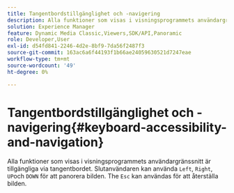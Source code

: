 ```yaml
---
title: Tangentbordstillgänglighet och -navigering
description: Alla funktioner som visas i visningsprogrammets användargränssnitt är tillgängliga via tangentbordet.
solution: Experience Manager
feature: Dynamic Media Classic,Viewers,SDK/API,Panoramic
role: Developer,User
exl-id: d54fd841-2246-4d2e-8bf9-7da56f2487f3
source-git-commit: 163ac6a6f44193f1b66ae24059630521d7247eae
workflow-type: tm+mt
source-wordcount: '49'
ht-degree: 0%

---
```


# Tangentbordstillgänglighet och -navigering{#keyboard-accessibility-and-navigation}

Alla funktioner som visas i visningsprogrammets användargränssnitt är tillgängliga via tangentbordet.
Slutanvändaren kan använda `Left`, `Right`, `UP`och `DOWN` för att panorera bilden.
The `Esc` kan användas för att återställa bilden.

